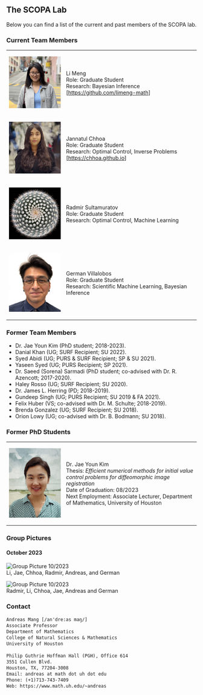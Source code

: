 ## The SCOPA Lab

Below you can find a list of the current and past members of the SCOPA lab.

### Current Team Members

<table border="0" width="100%">
<col style="width:30%">
<col style="width:70%">
<tbody>
<!-- ####################################### -->
<tr>
<td>
<p align="center"><img src="pics/li-meng-2023.jpeg" alt="Li Meng"  width="200"/></p>
</td>
<td>
Li Meng<br>
Role: Graduate Student<br>
Research: Bayesian Inference<br>
[<a href="https://github.com/limeng-math">https://github.com/limeng-math</a>]
</td>
</tr>
<!-- ####################################### -->
<tr>
<td>
<p align="center"><img src="pics/jannatul-ferdous-chhoa-2022.png" alt="Jannatul Chhoa"  width="200"/></p>
</td>
<td>
Jannatul Chhoa<br>
Role: Graduate Student<br>
Research: Optimal Control, Inverse Problems<br>
[<a href="https://chhoa.github.io">https://chhoa.github.io</a>]
</td>
</tr>
<!-- ####################################### -->
<tr>
<td>
<p align="center"><img src="pics/scopa-plant.jpeg" alt="Radmir Sultamuratov"  width="200"/></p>
</td>
<td>
Radmir Sultamuratov<br>
Role: Graduate Student<br>
Research: Optimal Control, Machine Learning<br>
<!--
[<a href="https://github.com/limeng-math">https://github.com/limeng-math</a>]
 -->
</td>
</tr>
<!-- ####################################### -->
<tr>
<td>
<p align="center"><img src="pics/german-villalobos-2019.jpeg" alt="German Villalobos"  width="200"/></p>
</td>
<td>
German Villalobos<br>
Role: Graduate Student<br>
Research: Scientific Machine Learning, Bayesian Inference<br>
<!--
[<a href="https://github.com/limeng-math">https://github.com/limeng-math</a>]
 -->
</td>
</tr>
</tbody>
</table>


### Former Team Members
* Dr. Jae Youn Kim (PhD student; 2018-2023).
* Danial Khan (UG; SURF Recipient; SU 2022).
* Syed Abidi (UG; PURS & SURF Recipient; SP & SU 2021).
* Yaseen Syed (UG; PURS Recipient; SP 2021).
* Dr. Saeed (Sorena) Sarmadi (PhD student; co-advised with Dr. R. Azencott; 2017-2020).
* Haley Rosso (UG; SURF Recipient; SU 2020).
* Dr. James L. Herring (PD; 2018-2019).
* Gundeep Singh (UG; PURS Recipient; SU 2019 & FA 2021).
* Felix Huber (VS; co-advised with Dr. M. Schulte; 2018-2019).
* Brenda Gonzalez (UG; SURF Recipient; SU 2018).
* Orion Lowy (UG; co-advised with Dr. B. Bodmann; SU 2018).


### Former PhD Students
<table border="0" width="100%">
<col style="width:30%">
<col style="width:70%">
<tbody>
<!-- ####################################### -->
<tr>
<td>
<p align="center"><img src="pics/jaeyoun-kim-2022.jpeg" alt="Jae Youn Kim"  width="200"/></p>
</td>
<td>
Dr. Jae Youn Kim<br>
Thesis: <i>Efficient numerical methods for initial value control problems for diffeomorphic image registration</i><br>
Date of Graduation: 08/2023<br>
Next Employment: Associate Lecturer, Department of Mathematics, University of Houston
</td>
</tr>
</tbody>
</table>


### Group Pictures
#### October 2023 
<p align="left">
<img src="pics/group-102323-01.png" alt="Group Picture 10/2023" width="200"/>
<br>
Li, Jae, Chhoa, Radmir, Andreas, and German
</p>

<p align="left">
<img src="pics//group-102323-02.png" alt="Group Picture 10/2023" width="200"/>
<br>
Radmir, Li, Chhoa, Jae, Andreas and German
</p>


### Contact
```
Andreas Mang [/an'dre:as maŋ/]
Associate Professor
Department of Mathematics
College of Natural Sciences & Mathematics
University of Houston

Philip Guthrie Hoffman Hall (PGH), Office 614
3551 Cullen Blvd.
Houston, TX, 77204-3008
Email: andreas at math dot uh dot edu
Phone: (+1)713-743-7409
Web: https://www.math.uh.edu/~andreas
```
